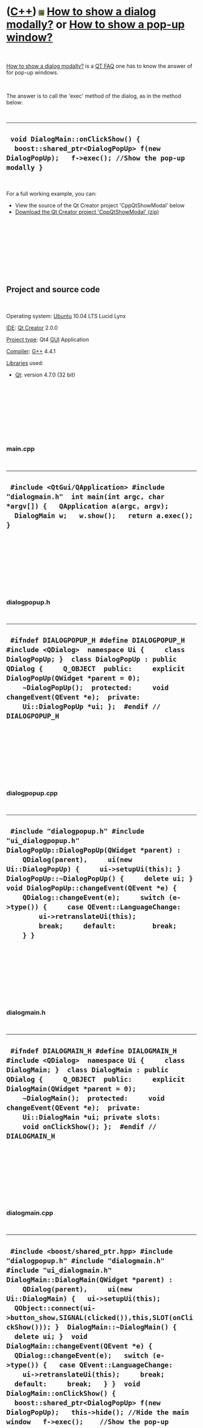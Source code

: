 



 

 

 

 

 

([C++](Cpp.md)) ![Qt](PicQt.png) [How to show a dialog modally?](CppQtShowModal.md) or [How to show a pop-up window?](CppQtShowModal.md)
===========================================================================================================================================

 

[How to show a dialog modally?](CppQtShowModal.md) is a [QT
FAQ](CppQtFaq.md) one has to know the answer of for pop-up windows.

 

The answer is to call the 'exec' method of the dialog, as in the method
below:

 

  -----------------------------------------------------------------------------------------------------------------------------------
  ` void DialogMain::onClickShow() {   boost::shared_ptr<DialogPopUp> f(new DialogPopUp);   f->exec(); //Show the pop-up modally }`
  -----------------------------------------------------------------------------------------------------------------------------------

 

For a full working example, you can:

-   View the source of the Qt Creator project 'CppQtShowModal' below
-   [Download the Qt Creator project
    'CppQtShowModal' (zip)](CppQtShowModal.zip)

 

 

 

 

 

Project and source code
-----------------------

 

Operating system: [Ubuntu](http://www.ubuntu.com) 10.04 LTS Lucid Lynx

[IDE](CppIde.md): [Qt Creator](CppQt.md) 2.0.0

[Project type](CppQtProjectType.md): Qt4 [GUI](CppGui.md) Application

[Compiler](CppCompiler.md): [G++](CppGpp.md) 4.4.1

[Libraries](CppLibrary.md) used:

-   [Qt](CppQt.md): version 4.7.0 (32 bit)

 

 

 

 

 

### main.cpp

 

  -----------------------------------------------------------------------------------------------------------------------------------------------------------------------------
  ` #include <QtGui/QApplication> #include "dialogmain.h"  int main(int argc, char *argv[]) {   QApplication a(argc, argv);   DialogMain w;   w.show();   return a.exec(); }`
  -----------------------------------------------------------------------------------------------------------------------------------------------------------------------------

 

 

 

 

 

### dialogpopup.h

 

  --------------------------------------------------------------------------------------------------------------------------------------------------------------------------------------------------------------------------------------------------------------------------------------------------------------------------------------------------------
  ` #ifndef DIALOGPOPUP_H #define DIALOGPOPUP_H  #include <QDialog>  namespace Ui {     class DialogPopUp; }  class DialogPopUp : public QDialog {     Q_OBJECT  public:     explicit DialogPopUp(QWidget *parent = 0);     ~DialogPopUp();  protected:     void changeEvent(QEvent *e);  private:     Ui::DialogPopUp *ui; };  #endif // DIALOGPOPUP_H`
  --------------------------------------------------------------------------------------------------------------------------------------------------------------------------------------------------------------------------------------------------------------------------------------------------------------------------------------------------------

 

 

 

 

 

### dialogpopup.cpp

 

  ---------------------------------------------------------------------------------------------------------------------------------------------------------------------------------------------------------------------------------------------------------------------------------------------------------------------------------------------------------------------------------------------------------------------------------------------------------
  ` #include "dialogpopup.h" #include "ui_dialogpopup.h"  DialogPopUp::DialogPopUp(QWidget *parent) :     QDialog(parent),     ui(new Ui::DialogPopUp) {     ui->setupUi(this); }  DialogPopUp::~DialogPopUp() {     delete ui; }  void DialogPopUp::changeEvent(QEvent *e) {     QDialog::changeEvent(e);     switch (e->type()) {     case QEvent::LanguageChange:         ui->retranslateUi(this);         break;     default:         break;     } }`
  ---------------------------------------------------------------------------------------------------------------------------------------------------------------------------------------------------------------------------------------------------------------------------------------------------------------------------------------------------------------------------------------------------------------------------------------------------------

 

 

 

 

 

### dialogmain.h

 

  ---------------------------------------------------------------------------------------------------------------------------------------------------------------------------------------------------------------------------------------------------------------------------------------------------------------------------------------------------------------------------------------
  ` #ifndef DIALOGMAIN_H #define DIALOGMAIN_H  #include <QDialog>  namespace Ui {     class DialogMain; }  class DialogMain : public QDialog {     Q_OBJECT  public:     explicit DialogMain(QWidget *parent = 0);     ~DialogMain();  protected:     void changeEvent(QEvent *e);  private:     Ui::DialogMain *ui; private slots:     void onClickShow(); };  #endif // DIALOGMAIN_H`
  ---------------------------------------------------------------------------------------------------------------------------------------------------------------------------------------------------------------------------------------------------------------------------------------------------------------------------------------------------------------------------------------

 

 

 

 

 

### dialogmain.cpp

 

  ---------------------------------------------------------------------------------------------------------------------------------------------------------------------------------------------------------------------------------------------------------------------------------------------------------------------------------------------------------------------------------------------------------------------------------------------------------------------------------------------------------------------------------------------------------------------------------------------------------------------------------------------------------------------------------------------------------------------------------------------------------------------------------------
  ` #include <boost/shared_ptr.hpp> #include "dialogpopup.h" #include "dialogmain.h" #include "ui_dialogmain.h"  DialogMain::DialogMain(QWidget *parent) :     QDialog(parent),     ui(new Ui::DialogMain) {   ui->setupUi(this);   QObject::connect(ui->button_show,SIGNAL(clicked()),this,SLOT(onClickShow())); }  DialogMain::~DialogMain() {   delete ui; }  void DialogMain::changeEvent(QEvent *e) {   QDialog::changeEvent(e);   switch (e->type()) {   case QEvent::LanguageChange:     ui->retranslateUi(this);     break;   default:     break;   } }  void DialogMain::onClickShow() {   boost::shared_ptr<DialogPopUp> f(new DialogPopUp);   this->hide(); //Hide the main window   f->exec();    //Show the pop-up modally   this->show(); //Show the main window again }`
  ---------------------------------------------------------------------------------------------------------------------------------------------------------------------------------------------------------------------------------------------------------------------------------------------------------------------------------------------------------------------------------------------------------------------------------------------------------------------------------------------------------------------------------------------------------------------------------------------------------------------------------------------------------------------------------------------------------------------------------------------------------------------------------------

 

 

 

 

 





 



